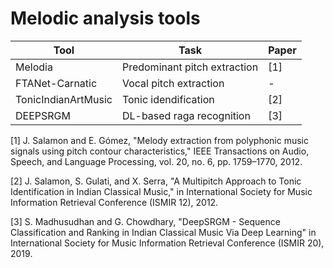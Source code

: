 # Melodic analysis tools

| **Tool**                  | **Task**                         | **Paper** |
|---------------------------|----------------------------------|-----------|
| Melodia                   | Predominant pitch extraction     | [1]       |
| FTANet-Carnatic           | Vocal pitch extraction           | -         |
| TonicIndianArtMusic       | Tonic idendification             | [2]       |
| DEEPSRGM                  | DL-based raga recognition        | [3]       |

[1] J. Salamon and E. Gómez, "Melody extraction from polyphonic music signals using pitch contour characteristics," IEEE Transactions on Audio, Speech, and Language Processing, vol. 20, no. 6, pp. 1759–1770, 2012.

[2] J. Salamon, S. Gulati, and X. Serra, "A Multipitch Approach to Tonic Identification in Indian Classical Music," in International Society for Music Information Retrieval Conference (ISMIR 12), 2012. 

[3]  S. Madhusudhan and G. Chowdhary, "DeepSRGM - Sequence Classification and Ranking in Indian Classical Music Via Deep Learning"  in International Society for Music Information Retrieval Conference (ISMIR 20), 2019.